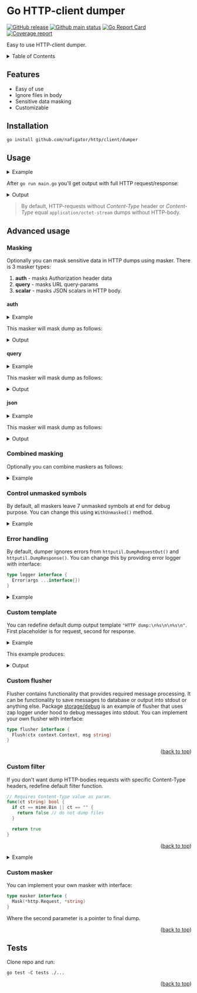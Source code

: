 <a id="readme-top"></a>
# Go HTTP-client dumper

[![GitHub release][Release img]][Release src] [![Github main status][Github main status badge]][Github main status src] [![Go Report Card][Go Report Card badge]][Go Report Card src] [![Coverage report][Codecov report badge]][Codecov report src]

Easy to use HTTP-client dumper.

<!-- TABLE OF CONTENTS -->
<details>
  <summary>Table of Contents</summary>
  <ol>
    <li><a href="#features">Features</a></li>
    <li><a href="#installation">Installation</a></li>
    <li><a href="#usage">Usage</a></li>
    <li>
        <a href="#advanced-usage">Advanced usage</a>
        <ul>
            <li><a href="#masking">Masking</a></li>
            <ul>
                <li><a href="#auth">auth</a></li>
                <li><a href="#query">query</a></li>
                <li><a href="#json">json</a></li>
            </ul>
            <li><a href="#combined-masking">Combined Masking</a></li>
            <li><a href="#control-unmasked-symbols">Control unmasked symbols</a></li>
            <li><a href="#error-handling">Error handling</a></li>
            <li><a href="#custom-template">Custom template</a></li>
            <li><a href="#custom-flusher">Custom flusher</a></li>
            <li><a href="#custom-filter">Custom filter</a></li>
            <li><a href="#custom-masker">Custom masker</a></li>
        </ul>
    </li>
    <li><a href="#tests">Tests</a></li>
  </ol>
</details>

## Features
* Easy of use
* Ignore files in body
* Sensitive data masking
* Customizable

## Installation

```sh
go install github.com/nafigator/http/client/dumper
```

## Usage

<details>
  <summary>Example</summary>

```go
package main

import (
  "net/http"

  "github.com/nafigator/http/client/dumper"
  "github.com/nafigator/http/storage/debug"
  "github.com/nafigator/zapper"
  "github.com/nafigator/zapper/conf"
)

const (
  zapConfig = `
level: debug
encoding: console
outputPaths:
  - stdout
errorOutputPaths:
  - stderr
encoderConfig:
  messageKey: message
  levelKey:   level
  timeKey:    time
  levelEncoder: capital
  timeEncoder:
    layout: 2006-01-02 15:04:05.000
`
)

func main() {
  log := zapper.Must(conf.MustYML(zapConfig))

  // Wrap default http transport by dumper
  d := dumper.New(
    http.DefaultTransport,
    debug.New(log), // Use debug output or implement your own
  )

  c := http.Client{Transport: d}
  _, err := c.Get("https://example.io/api/v3/checks/")
  if err != nil {
    log.Errorln(err)
  }
}
```
<p align="right">(<a href="#readme-top">back to top</a>)</p>

</details>

After `go run main.go` you'll get output with full HTTP request/response:

<details>
  <summary>Output</summary>

```
2025-01-08 09:18:29.254	DEBUG	HTTP dump:
GET /api/v3/checks/ HTTP/1.1
Host: example.io
User-Agent: Go-http-client/1.1
Accept-Encoding: gzip



HTTP/2.0 401 Unauthorized
Content-Length: 28
Content-Type: application/json
Date: Wed, 08 Jan 2025 06:18:29 GMT
X-Frame-Options: DENY

{"error": "missing api key"}
```
<p align="right">(<a href="#readme-top">back to top</a>)</p>

</details>

> By default, HTTP-requests without *Content-Type* header or *Content-Type* equal `application/octet-stream` dumps
> without HTTP-body.


## Advanced usage
### Masking
Optionally you can mask sensitive data in HTTP dumps using masker. There is 3 masker types:
1. **auth** - masks Authorization header data
2. **query** - masks URL query-params
3. **scalar** - masks JSON scalars in HTTP body.

#### auth

<details>
  <summary>Example</summary>

```go
import (
  "github.com/nafigator/http/client/dumper"
  "github.com/nafigator/http/storage/debug"
  "github.com/nafigator/http/masker/auth"
)

func main() {
  ...
  // Wrap default http transport by dumper
  d := dumper.New(http.DefaultTransport, debug.New(log)).
    WithMasker(auth.New()) // Add auth masker
  ...
```
<p align="right">(<a href="#readme-top">back to top</a>)</p>
</details>

This masker will mask dump as follows:

<details>
  <summary>Output</summary>

```shell
2025-01-08 09:18:29.254	DEBUG	HTTP dump:
GET /api/v3/checks/ HTTP/1.1
Host: example.io
Authorization: Bearer ************************f437de0
User-Agent: Go-http-client/1.1
Accept-Encoding: gzip



HTTP/2.0 403 Forbidden
Content-Length: 28
Content-Type: application/json
Date: Wed, 08 Jan 2025 06:18:29 GMT
X-Frame-Options: DENY

{"error": "invalid api key"}
```
<p align="right">(<a href="#readme-top">back to top</a>)</p>
</details>

#### query

<details>
  <summary>Example</summary>

```go
import (
  "github.com/nafigator/http/client/dumper"
  "github.com/nafigator/http/storage/debug"
  "github.com/nafigator/http/masker/query"
)

func main() {
  ...
  // Wrap default http transport by dumper
  d := dumper.New(http.DefaultTransport, debug.New(log)).
    WithMasker(query.New([]string{"user","secret"})) // Add query masker
  ...
```
<p align="right">(<a href="#readme-top">back to top</a>)</p>
</details>

This masker will mask dump as follows:

<details>
  <summary>Output</summary>

```
2025-01-08 09:18:29.254	DEBUG	HTTP dump:
GET /api/v3/checks?user=**onymous&secret=*****6789ABC HTTP/1.1
Host: example.io
User-Agent: Go-http-client/1.1
Accept-Encoding: gzip



HTTP/2.0 403 Forbidden
Content-Length: 28
Content-Type: application/json
Date: Wed, 08 Jan 2025 06:18:29 GMT
X-Frame-Options: DENY

{"error": "invalid secret"}
```
<p align="right">(<a href="#readme-top">back to top</a>)</p>
</details>

#### json

<details>
  <summary>Example</summary>

```go
import (
  "github.com/nafigator/http/client/dumper"
  "github.com/nafigator/http/storage/debug"
  "github.com/nafigator/http/masker/json"
)

func main() {
  ...
  // Wrap default http transport by dumper
  d := dumper.New(http.DefaultTransport, debug.New(log)).
    WithMasker(json.New([]string{"user","secret"})) // Add JSON masker
  ...
```
<p align="right">(<a href="#readme-top">back to top</a>)</p>
</details>

This masker will mask dump as follows:

<details>
  <summary>Output</summary>

```
2025-01-08 09:18:29.254	DEBUG	HTTP dump:
POST /api/v3/checks/ HTTP/1.1
Host: example.io
User-Agent: Go-http-client/1.1
Content-Type: application/json
Accept-Encoding: gzip

{"user":"**onymous","secret":"*****6789ABC"}


HTTP/2.0 403 Forbidden
Content-Length: 28
Content-Type: application/json
Date: Wed, 08 Jan 2025 06:18:29 GMT
X-Frame-Options: DENY

{"error":"invalid secret"}
```
<p align="right">(<a href="#readme-top">back to top</a>)</p>
</details>

### Combined masking
Optionally you can combine maskers as follows:

<details>
  <summary>Example</summary>

```go
  ...
  m := auth.New().
    WithNext(json.New([]string{"secret"}))
  // Wrap default http transport by dumper
  d := dumper.New(http.DefaultTransport, debug.New(log)).
    WithMasker(m) // Add auth and JSON masker
  ...
```
<p align="right">(<a href="#readme-top">back to top</a>)</p>
</details>

### Control unmasked symbols
By default, all maskers leave 7 unmasked symbols at end for debug purpose. You can change this using `WithUnmasked()`
method.

<details>
  <summary>Example</summary>

```go
  ...
  m := auth.New().WithUnmasked(0)
  // Wrap default http transport by dumper
  d := dumper.New(http.DefaultTransport, debug.New(log)).
    WithMasker(m) // Add auth with entire value masker
  ...
```
<p align="right">(<a href="#readme-top">back to top</a>)</p>
</details>

### Error handling
By default, dumper ignores errors from `httputil.DumpRequestOut()` and `httputil.DumpResponse()`. You can change this
by providing error logger with interface:
```go
type logger interface {
  Error(args ...interface{})
}
```

<details>
  <summary>Example</summary>

```go
  ...
  log := zapper.Must(conf.Must())

  d := dumper.
    New(http.DefaultTransport, debug.New(log)).
    WithErrLogger(log)
  ...
```
<p align="right">(<a href="#readme-top">back to top</a>)</p>
</details>

### Custom template
You can redefine default dump output template `"HTTP dump:\n%s\n\n%s\n"`. First placeholder is for request, second
for response.

<details>
  <summary>Example</summary>

```go
  ...
  // Wrap default http transport by dumper
  d := dumper.New(
    http.DefaultTransport,
    debug.New(log), // Use debug output or implement your own
  )
  d.WithTemplate("Dump:\n%s\n✭ ✭ ✭ ✭ ✭ ✭ ✭ ✭ ✭ ✭\n%s\n")
  ...
```
<p align="right">(<a href="#readme-top">back to top</a>)</p>
</details>

This example produces:

<details>
  <summary>Output</summary>

```
2025-01-09 16:03:20.461	DEBUG	Dump:
GET /api/v3/checks/ HTTP/1.1
Host: example.io
User-Agent: Go-http-client/1.1
Accept-Encoding: gzip


✭ ✭ ✭ ✭ ✭ ✭ ✭ ✭ ✭ ✭

HTTP/2.0 401 Unauthorized
Content-Length: 28
Content-Type: application/json
Date: Thu, 09 Jan 2025 13:03:20 GMT
X-Frame-Options: DENY

{"error": "missing api key"}
```
<p align="right">(<a href="#readme-top">back to top</a>)</p>
</details>

### Custom flusher
Flusher contains functionality that provides required message processing. It can be functionality to save
messages to database or output into stdout or anything else. Package [storage/debug][debug src] is an example of 
flusher that uses zap logger under hood to debug messages into stdout. You can implement your own flusher with
interface:
```go
type flusher interface {
  Flush(ctx context.Context, msg string)
}
```
<p align="right">(<a href="#readme-top">back to top</a>)</p>

### Custom filter
If you don't want dump HTTP-bodies requests with specific Content-Type headers, redefine default filter function.
```go
// Requires Content-Type value as param.
func(ct string) bool {
  if ct == mime.Bin || ct == "" {
    return false // do not dump files
  }

  return true
}
```
<p align="right">(<a href="#readme-top">back to top</a>)</p>

<details>
  <summary>Example</summary>

```go
  ...
  // Wrap default http transport by dumper
  d := dumper.New(
    http.DefaultTransport,
    debug.New(log), // Use debug output or implement your own
  )
  d.WithFilter(func(ct string) bool {
    if ct == mime.PDF { // do not dump PDF file in body
      return false
    }

    return true
  })
  ...
```
<p align="right">(<a href="#readme-top">back to top</a>)</p>
</details>

### Custom masker
You can implement your own masker with interface:
```go
type masker interface {
  Mask(*http.Request, *string)
}
```
Where the second parameter is a pointer to final dump.
<p align="right">(<a href="#readme-top">back to top</a>)</p>

## Tests
Clone repo and run:
```shell
go test -C tests ./...
```
<p align="right">(<a href="#readme-top">back to top</a>)</p>

[Release img]: https://img.shields.io/github/v/tag/nafigator/http?logo=github&labelColor=333&color=teal&filter=client/dumper*
[Release src]: https://github.com/nafigator/http/tree/main/client/dumper
[Github main status src]: https://github.com/nafigator/http/tree/main/client/dumper
[Github main status badge]: https://github.com/nafigator/http/actions/workflows/go.yml/badge.svg?branch=main
[Go Report Card src]: https://goreportcard.com/report/github.com/nafigator/http/client/dumper
[Go Report Card badge]: https://goreportcard.com/badge/github.com/nafigator/http/client/dumper
[Codecov report src]: https://app.codecov.io/gh/nafigator/http/tree/main
[Codecov report badge]: https://codecov.io/gh/nafigator/http/branch/main/graph/badge.svg
[debug src]: https://github.com/nafigator/http/tree/main/storage/debug
